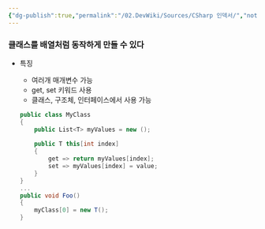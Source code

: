```yaml
---
{"dg-publish":true,"permalink":"/02.DevWiki/Sources/CSharp 인덱서/","noteIcon":"","created":"2024-10-03T17:18:16.000+09:00","updated":"2025-07-19T22:58:36.000+09:00"}
---
```


### 클래스를 배열처럼 동작하게 만들 수 있다
- 특징
    - 여러개 매개변수 가능
    - get, set 키워드 사용
    - 클래스, 구조체, 인터페이스에서 사용 가능
    
    ```csharp
    public class MyClass
    {
    	public List<T> myValues = new ();
    	
    	public T this[int index]
    	{
    		get => return myValues[index];
    		set => myValues[index] = value; 
    	}
    }
    ...
    public void Foo()
    {
    	myClass[0] = new T();
    }
    
    ```
